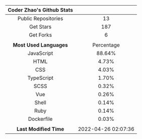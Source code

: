 | **Coder Zhao's Github Stats** | |
|:-:|:-:|
| Public Repositories | 13 |
| Get Stars | 187 |
| Get Forks | 6 |
| | |
| **Most Used Languages** | Percentage |
| JavaScript | 88.64% |
| HTML | 4.73% |
| CSS | 4.03% |
| TypeScript | 1.70% |
| SCSS | 0.32% |
| Vue | 0.26% |
| Shell | 0.14% |
| Ruby | 0.14% |
| Dockerfile | 0.03% |
| | |
| **Last Modified Time** | 2022-04-26 02:07:36 |